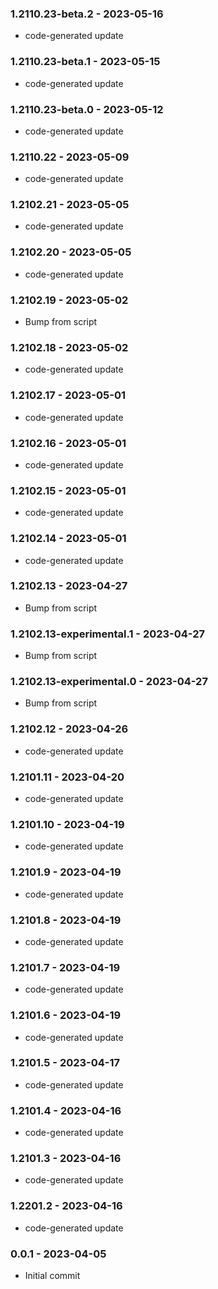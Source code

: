 ### 1.2110.23-beta.2 - 2023-05-16

- code-generated update

### 1.2110.23-beta.1 - 2023-05-15

- code-generated update

### 1.2110.23-beta.0 - 2023-05-12

- code-generated update

### 1.2110.22 - 2023-05-09

- code-generated update

### 1.2102.21 - 2023-05-05

- code-generated update

### 1.2102.20 - 2023-05-05

- code-generated update

### 1.2102.19 - 2023-05-02

- Bump from script

### 1.2102.18 - 2023-05-02

- code-generated update

### 1.2102.17 - 2023-05-01

- code-generated update

### 1.2102.16 - 2023-05-01

- code-generated update

### 1.2102.15 - 2023-05-01

- code-generated update

### 1.2102.14 - 2023-05-01

- code-generated update

### 1.2102.13 - 2023-04-27

- Bump from script

### 1.2102.13-experimental.1 - 2023-04-27

- Bump from script

### 1.2102.13-experimental.0 - 2023-04-27

- Bump from script

### 1.2102.12 - 2023-04-26

- code-generated update

### 1.2101.11 - 2023-04-20

- code-generated update

### 1.2101.10 - 2023-04-19

- code-generated update

### 1.2101.9 - 2023-04-19

- code-generated update

### 1.2101.8 - 2023-04-19

- code-generated update

### 1.2101.7 - 2023-04-19

- code-generated update

### 1.2101.6 - 2023-04-19

- code-generated update

### 1.2101.5 - 2023-04-17

- code-generated update

### 1.2101.4 - 2023-04-16

- code-generated update

### 1.2101.3 - 2023-04-16

- code-generated update

### 1.2201.2 - 2023-04-16

- code-generated update

### 0.0.1 - 2023-04-05

- Initial commit